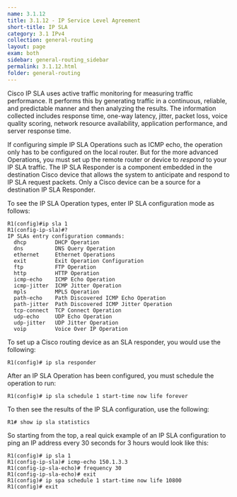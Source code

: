```yaml
---
name: 3.1.12
title: 3.1.12 - IP Service Level Agreement
short-title: IP SLA
category: 3.1 IPv4
collection: general-routing
layout: page
exam: both
sidebar: general-routing_sidebar
permalink: 3.1.12.html
folder: general-routing
---
```

Cisco IP SLA uses active traffic monitoring for measuring traffic performance. It performs this by generating traffic in a continuous, reliable, and predictable manner and then analyzing the results. The information collected includes response time, one-way latency, jitter, packet loss, voice quality scoring, network resource availability, application performance, and server response time.

If configuring simple IP SLA Operations such as ICMP echo, the operation only has to be configured on the local router. But for the more advanced Operations, you must set up the remote router or device to *respond* to your IP SLA traffic. The IP SLA Responder is a component embedded in the destination Cisco device that allows the system to anticipate and respond to IP SLA request packets. Only a Cisco device can be a source for a destination IP SLA Responder.

To see the IP SLA Operation types, enter IP SLA configuration mode as follows:
```
R1(config)#ip sla 1
R1(config-ip-sla)#?
IP SLAs entry configuration commands:
  dhcp         DHCP Operation
  dns          DNS Query Operation
  ethernet     Ethernet Operations
  exit         Exit Operation Configuration
  ftp          FTP Operation
  http         HTTP Operation
  icmp-echo    ICMP Echo Operation
  icmp-jitter  ICMP Jitter Operation
  mpls         MPLS Operation
  path-echo    Path Discovered ICMP Echo Operation
  path-jitter  Path Discovered ICMP Jitter Operation
  tcp-connect  TCP Connect Operation
  udp-echo     UDP Echo Operation
  udp-jitter   UDP Jitter Operation
  voip         Voice Over IP Operation
```

To set up a Cisco routing device as an SLA responder, you would use the following:
```
R1(config)# ip sla responder
```

After an IP SLA Operation has been configured, you must schedule the operation to run:
```
R1(config)# ip sla schedule 1 start-time now life forever
```

To then see the results of the IP SLA configuration, use the following:
```
R1# show ip sla statistics
```

So starting from the top, a real quick example of an IP SLA configuration to ping an IP address every 30 seconds for 3 hours would look like this:
```
R1(config)# ip sla 1
R1(config-ip-sla)# icmp-echo 150.1.3.3
R1(config-ip-sla-echo)# frequency 30
R1(config-ip-sla-echo)# exit
R1(config)# ip spa schedule 1 start-time now life 10800
R1(config)# exit
```
